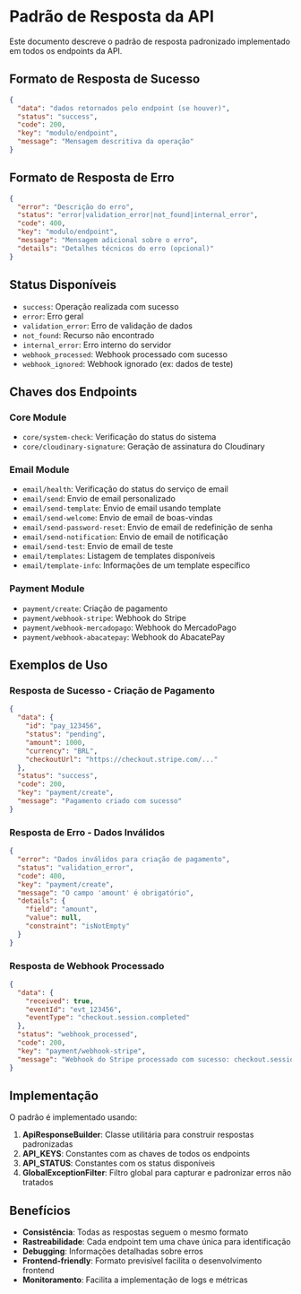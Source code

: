 # Padrão de Resposta da API

Este documento descreve o padrão de resposta padronizado implementado em todos os endpoints da API.

## Formato de Resposta de Sucesso

```json
{
  "data": "dados retornados pelo endpoint (se houver)",
  "status": "success",
  "code": 200,
  "key": "modulo/endpoint",
  "message": "Mensagem descritiva da operação"
}
```

## Formato de Resposta de Erro

```json
{
  "error": "Descrição do erro",
  "status": "error|validation_error|not_found|internal_error",
  "code": 400,
  "key": "modulo/endpoint",
  "message": "Mensagem adicional sobre o erro",
  "details": "Detalhes técnicos do erro (opcional)"
}
```

## Status Disponíveis

- `success`: Operação realizada com sucesso
- `error`: Erro geral
- `validation_error`: Erro de validação de dados
- `not_found`: Recurso não encontrado
- `internal_error`: Erro interno do servidor
- `webhook_processed`: Webhook processado com sucesso
- `webhook_ignored`: Webhook ignorado (ex: dados de teste)

## Chaves dos Endpoints

### Core Module
- `core/system-check`: Verificação do status do sistema
- `core/cloudinary-signature`: Geração de assinatura do Cloudinary

### Email Module
- `email/health`: Verificação do status do serviço de email
- `email/send`: Envio de email personalizado
- `email/send-template`: Envio de email usando template
- `email/send-welcome`: Envio de email de boas-vindas
- `email/send-password-reset`: Envio de email de redefinição de senha
- `email/send-notification`: Envio de email de notificação
- `email/send-test`: Envio de email de teste
- `email/templates`: Listagem de templates disponíveis
- `email/template-info`: Informações de um template específico

### Payment Module
- `payment/create`: Criação de pagamento
- `payment/webhook-stripe`: Webhook do Stripe
- `payment/webhook-mercadopago`: Webhook do MercadoPago
- `payment/webhook-abacatepay`: Webhook do AbacatePay

## Exemplos de Uso

### Resposta de Sucesso - Criação de Pagamento
```json
{
  "data": {
    "id": "pay_123456",
    "status": "pending",
    "amount": 1000,
    "currency": "BRL",
    "checkoutUrl": "https://checkout.stripe.com/..."
  },
  "status": "success",
  "code": 200,
  "key": "payment/create",
  "message": "Pagamento criado com sucesso"
}
```

### Resposta de Erro - Dados Inválidos
```json
{
  "error": "Dados inválidos para criação de pagamento",
  "status": "validation_error",
  "code": 400,
  "key": "payment/create",
  "message": "O campo 'amount' é obrigatório",
  "details": {
    "field": "amount",
    "value": null,
    "constraint": "isNotEmpty"
  }
}
```

### Resposta de Webhook Processado
```json
{
  "data": {
    "received": true,
    "eventId": "evt_123456",
    "eventType": "checkout.session.completed"
  },
  "status": "webhook_processed",
  "code": 200,
  "key": "payment/webhook-stripe",
  "message": "Webhook do Stripe processado com sucesso: checkout.session.completed"
}
```

## Implementação

O padrão é implementado usando:

1. **ApiResponseBuilder**: Classe utilitária para construir respostas padronizadas
2. **API_KEYS**: Constantes com as chaves de todos os endpoints
3. **API_STATUS**: Constantes com os status disponíveis
4. **GlobalExceptionFilter**: Filtro global para capturar e padronizar erros não tratados

## Benefícios

- **Consistência**: Todas as respostas seguem o mesmo formato
- **Rastreabilidade**: Cada endpoint tem uma chave única para identificação
- **Debugging**: Informações detalhadas sobre erros
- **Frontend-friendly**: Formato previsível facilita o desenvolvimento frontend
- **Monitoramento**: Facilita a implementação de logs e métricas